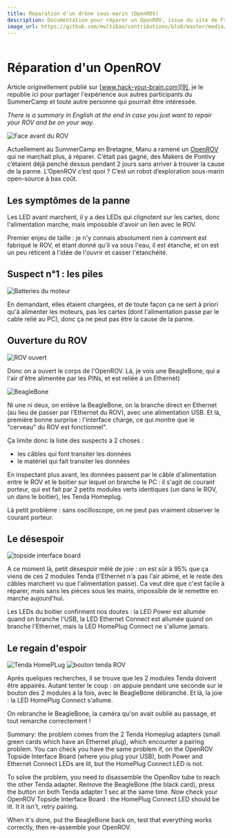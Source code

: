 ```yaml
---
title: Réparation d'un drône sous-marin (OpenROV)
description: Documentation pour réparer un OpenROV, issue du site de François (hack-your-brain.com) en explications et images.
image_url: https://github.com/multibao/contributions/blob/master/media/ROV-complet-face-meta.jpg?raw=true
---
```


<header>
<link rel="canonical" href:"www.hack-your-brain.com" />
</header>

# Réparation d'un OpenROV

Article originellement publié sur [www.hack-your-brain.com][9], je le republie ici pour partager l'expérience aux autres participants du SummerCamp et toute autre personne qui pourrait être intéressée.

_There is a summary in English at the end in case you just want to repair your ROV and be on your way._

![Face avant du ROV][1] 

Actuellement au SummerCamp en Bretagne, Manu a ramené un [OpenROV][2] qui ne marchait plus, à réparer.
C’était pas gagné, des Makers de Pontivy c’étaient déjà penché dessus pendant 2 jours sans arriver à trouver la cause de la panne.
L’OpenROV c’est quoi ? C’est un robot d’exploration sous-marin open-source à bas coût.

## Les symptômes de la panne 

Les LED avant marchent, il y a des LEDs qui clignotent sur les cartes, donc l'alimentation marche, mais impossible d'avoir un lien avec le ROV. 

Premier enjeu de taille : je n'y connais absolument rien à comment est fabriqué le ROV, et étant donné qu'il va sous l'eau, il est étanche, et on est un peu réticent à l'idée de l'ouvrir et casser l'étanchéité. 

## Suspect n°1 : les piles 

![Batteries du moteur][3] 

En demandant, elles étaient chargées, et de toute façon ça ne sert à priori qu'à alimenter les moteurs, pas les cartes (dont l'alimentation passe par le cable relié au PC), donc ça ne peut pas être la cause de la panne. 

## Ouverture du ROV 

![ROV ouvert][4] 

Donc on a ouvert le corps de l'OpenROV. Là, je vois une BeagleBone, qui a l'air d'être alimentée par les PINs, et est reliée à un Ethernet)

![BeagleBone][5] 

Ni une ni deux, on enlève la BeagleBone, on la branche direct en Ethernet (au lieu de passer par l'Ethernet du ROV), avec une alimentation USB. Et là, première bonne surprise : l'interface charge, ce qui montre que le "cerveau" du ROV est fonctionnel". 

Ça limite donc la liste des suspects à 2 choses : 
* les câbles qui font transiter les données 
* le matériel qui fait transiter les données 

En inspectant plus avant, les données passent par le câble d'alimentation entre le ROV et le boitier sur lequel on branche le PC : il s'agit de courant porteur, qui est fait par 2 petits modules verts identiques (un dans le ROV, un dans le boitier), les Tenda Homeplug. 

Là petit problème : sans oscilloscope, on ne peut pas vraiment observer le courant porteur. 

## Le désespoir 

![topside interface board][6]

A ce moment là, petit désespoir mêlé de joie : on est sûr à 95% que ça viens de ces 2 modules Tenda (l'Ethernet n'a pas l'air abimé, et le reste des câbles marchent vu que l'alimentation passe). Ca veut dire que c'est facile à réparer, mais sans les pièces sous les mains, impossible de le remettre en marche aujourd'hui. 

Les LEDs du boitier confirment nos doutes : la LED Power est allumée quand on branche l'USB, la LED Ethernet Connect est allumée quand on branche l'Ethernet, mais la LED HomePlug Connect ne s'allume jamais. 

## Le regain d'espoir 

![Tenda HomePLug][7]
![bouton tenda ROV][8] 

Après quelques recherches, il se trouve que les 2 modules Tenda doivent être appairés. Autant tenter le coup : on appuie pendant une seconde sur le bouton des 2 modules à la fois, avec le BeagleBone débranché. Et là, la joie : la LED HomePlug Connect s'allume. 

On rebranche le BeagleBone, la caméra qu'on avait oublié au passage, et tout remarche correctement ! 

Summary: the problem comes from the 2 Tenda Homeplug adapters (small green cards which have an Ethernet plug), which encounter a pairing problem. You can check you have the same problem if, on the OpenROV Topside Interface Board (where you plug your USB), both Power and Ethernet Connect LEDs are lit, but the HomePlug Connect LED is not. 

To solve the problem, you need to disassemble the OpenRov tube to reach the other Tenda adapter. Remove the BeagleBone (the black card), press the button on both Tenda adapter 1 sec at the same time. Now check your OpenROV Topside Interface Board : the HomePlug Connect LED should be lit. It it isn't, retry pairing. 

When it's done, put the BeagleBone back on, test that everything works correctly, then re-assemble your OpenROV.

[1]: reparation_openrov/ROV-complet-face.jpg
[2]: http://www.openrov.com/
[3]: reparation_openrov/batteries-moteurs.jpg
[4]: reparation_openrov/tube-ouvert.jpg
[5]: reparation_openrov/beaglebone.jpg
[6]: reparation_openrov/topside-interface-board.jpg
[7]: reparation_openrov/Tenda-HomePlug.jpg
[8]: reparation_openrov/bouton-tenda-ROV.jpg
[9]: http://www.hack-your-brain.com/reparation-dun-openrov/
